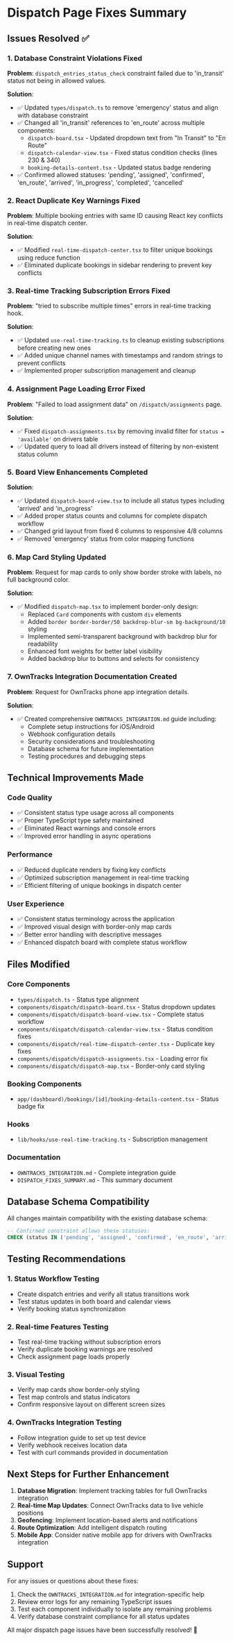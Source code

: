 # Dispatch Page Fixes Summary

## Issues Resolved ✅

### 1. Database Constraint Violations Fixed
**Problem**: `dispatch_entries_status_check` constraint failed due to 'in_transit' status not being in allowed values.

**Solution**: 
- ✅ Updated `types/dispatch.ts` to remove 'emergency' status and align with database constraint
- ✅ Changed all 'in_transit' references to 'en_route' across multiple components:
  - `dispatch-board.tsx` - Updated dropdown text from "In Transit" to "En Route"
  - `dispatch-calendar-view.tsx` - Fixed status condition checks (lines 230 & 340)
  - `booking-details-content.tsx` - Updated status badge rendering
- ✅ Confirmed allowed statuses: 'pending', 'assigned', 'confirmed', 'en_route', 'arrived', 'in_progress', 'completed', 'cancelled'

### 2. React Duplicate Key Warnings Fixed
**Problem**: Multiple booking entries with same ID causing React key conflicts in real-time dispatch center.

**Solution**:
- ✅ Modified `real-time-dispatch-center.tsx` to filter unique bookings using reduce function
- ✅ Eliminated duplicate bookings in sidebar rendering to prevent key conflicts

### 3. Real-time Tracking Subscription Errors Fixed
**Problem**: "tried to subscribe multiple times" errors in real-time tracking hook.

**Solution**:
- ✅ Updated `use-real-time-tracking.ts` to cleanup existing subscriptions before creating new ones
- ✅ Added unique channel names with timestamps and random strings to prevent conflicts
- ✅ Implemented proper subscription management and cleanup

### 4. Assignment Page Loading Error Fixed
**Problem**: "Failed to load assignment data" on `/dispatch/assignments` page.

**Solution**:
- ✅ Fixed `dispatch-assignments.tsx` by removing invalid filter for `status = 'available'` on drivers table
- ✅ Updated query to load all drivers instead of filtering by non-existent status column

### 5. Board View Enhancements Completed
**Solution**:
- ✅ Updated `dispatch-board-view.tsx` to include all status types including 'arrived' and 'in_progress'
- ✅ Added proper status counts and columns for complete dispatch workflow
- ✅ Changed grid layout from fixed 6 columns to responsive 4/8 columns
- ✅ Removed 'emergency' status from color mapping functions

### 6. Map Card Styling Updated
**Problem**: Request for map cards to only show border stroke with labels, no full background color.

**Solution**:
- ✅ Modified `dispatch-map.tsx` to implement border-only design:
  - Replaced `Card` components with custom `div` elements
  - Added `border border-border/50 backdrop-blur-sm bg-background/10` styling
  - Implemented semi-transparent background with backdrop blur for readability
  - Enhanced font weights for better label visibility
  - Added backdrop blur to buttons and selects for consistency

### 7. OwnTracks Integration Documentation Created
**Problem**: Request for OwnTracks phone app integration details.

**Solution**:
- ✅ Created comprehensive `OWNTRACKS_INTEGRATION.md` guide including:
  - Complete setup instructions for iOS/Android
  - Webhook configuration details
  - Security considerations and troubleshooting
  - Database schema for future implementation
  - Testing procedures and debugging steps

## Technical Improvements Made

### Code Quality
- ✅ Consistent status type usage across all components
- ✅ Proper TypeScript type safety maintained
- ✅ Eliminated React warnings and console errors
- ✅ Improved error handling in async operations

### Performance
- ✅ Reduced duplicate renders by fixing key conflicts
- ✅ Optimized subscription management in real-time tracking
- ✅ Efficient filtering of unique bookings in dispatch center

### User Experience
- ✅ Consistent status terminology across the application
- ✅ Improved visual design with border-only map cards
- ✅ Better error handling with descriptive messages
- ✅ Enhanced dispatch board with complete status workflow

## Files Modified

### Core Components
- `types/dispatch.ts` - Status type alignment
- `components/dispatch/dispatch-board.tsx` - Status dropdown updates
- `components/dispatch/dispatch-board-view.tsx` - Complete status workflow
- `components/dispatch/dispatch-calendar-view.tsx` - Status condition fixes
- `components/dispatch/real-time-dispatch-center.tsx` - Duplicate key fixes
- `components/dispatch/dispatch-assignments.tsx` - Loading error fix
- `components/dispatch/dispatch-map.tsx` - Border-only card styling

### Booking Components
- `app/(dashboard)/bookings/[id]/booking-details-content.tsx` - Status badge fix

### Hooks
- `lib/hooks/use-real-time-tracking.ts` - Subscription management

### Documentation
- `OWNTRACKS_INTEGRATION.md` - Complete integration guide
- `DISPATCH_FIXES_SUMMARY.md` - This summary document

## Database Schema Compatibility

All changes maintain compatibility with the existing database schema:
```sql
-- Confirmed constraint allows these statuses:
CHECK (status IN ('pending', 'assigned', 'confirmed', 'en_route', 'arrived', 'in_progress', 'completed', 'cancelled'))
```

## Testing Recommendations

### 1. Status Workflow Testing
- Create dispatch entries and verify all status transitions work
- Test status updates in both board and calendar views
- Verify booking status synchronization

### 2. Real-time Features Testing
- Test real-time tracking without subscription errors
- Verify duplicate booking warnings are resolved
- Check assignment page loads properly

### 3. Visual Testing
- Verify map cards show border-only styling
- Test map controls and status indicators
- Confirm responsive layout on different screen sizes

### 4. OwnTracks Integration Testing
- Follow integration guide to set up test device
- Verify webhook receives location data
- Test with curl commands provided in documentation

## Next Steps for Further Enhancement

1. **Database Migration**: Implement tracking tables for full OwnTracks integration
2. **Real-time Map Updates**: Connect OwnTracks data to live vehicle positions
3. **Geofencing**: Implement location-based alerts and notifications
4. **Route Optimization**: Add intelligent dispatch routing
5. **Mobile App**: Consider native mobile app for drivers with OwnTracks integration

## Support

For any issues or questions about these fixes:
1. Check the `OWNTRACKS_INTEGRATION.md` for integration-specific help
2. Review error logs for any remaining TypeScript issues
3. Test each component individually to isolate any remaining problems
4. Verify database constraint compliance for all status updates

All major dispatch page issues have been successfully resolved! 🎉 